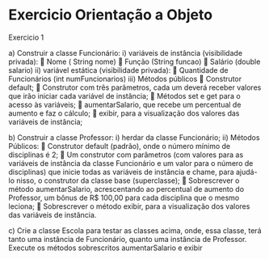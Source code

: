 # Exercicio Orientação a Objeto

Exercicio 1

a) Construir a classe Funcionário:
i) variáveis de instância (visibilidade privada):
 Nome ( String nome)
 Função (String funcao)
 Salário (double salario)
ii) variável estática (visibilidade privada):
 Quantidade de Funcionários (int numFuncionarios)
iii) Métodos públicos
 Construtor default;
 Construtor com três parâmetros, cada um deverá receber valores que irão iniciar cada variável
de instância;
 Métodos set e get para o acesso às variáveis;
 aumentarSalario, que recebe um percentual de aumento e faz o cálculo;
 exibir, para a visualização dos valores das variáveis de instância;


b) Construir a classe Professor:
i) herdar da classe Funcionário;
ii) Métodos Públicos:
 Construtor default (padrão), onde o número mínimo de disciplinas é 2;
 Um construtor com parâmetros (com valores para as variáveis de instância da classe
Funcionário e um valor para o número de disciplinas) que inicie todas as variáveis de instância
e chame, para ajudá-lo nisso, o construtor da classe base (superclasse);
 Sobrescrever o método aumentarSalario, acrescentando ao percentual de aumento do
Professor, um bônus de R$ 100,00 para cada disciplina que o mesmo leciona;
 Sobrescrever o método exibir, para a visualização dos valores das variáveis de instância.

c) Crie a classe Escola para testar as classes acima, onde, essa classe, terá tanto uma instância de
Funcionário, quanto uma instância de Professor. Execute os métodos sobrescritos aumentarSalario
e exibir


